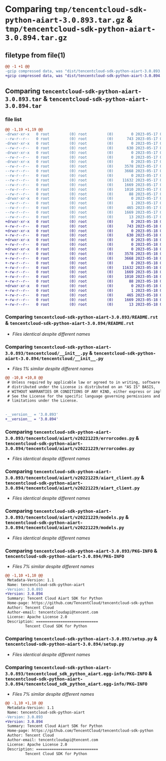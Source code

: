 # Comparing `tmp/tencentcloud-sdk-python-aiart-3.0.893.tar.gz` & `tmp/tencentcloud-sdk-python-aiart-3.0.894.tar.gz`

## filetype from file(1)

```diff
@@ -1 +1 @@
-gzip compressed data, was "dist/tencentcloud-sdk-python-aiart-3.0.893.tar", last modified: Wed May 17 03:21:38 2023, max compression
+gzip compressed data, was "dist/tencentcloud-sdk-python-aiart-3.0.894.tar", last modified: Thu May 18 00:14:46 2023, max compression
```

## Comparing `tencentcloud-sdk-python-aiart-3.0.893.tar` & `tencentcloud-sdk-python-aiart-3.0.894.tar`

### file list

```diff
@@ -1,19 +1,19 @@
-drwxr-xr-x   0 root         (0) root         (0)        0 2023-05-17 03:21:38.000000 tencentcloud-sdk-python-aiart-3.0.893/
--rw-r--r--   0 root         (0) root         (0)      743 2023-05-17 03:21:38.000000 tencentcloud-sdk-python-aiart-3.0.893/README.rst
-drwxr-xr-x   0 root         (0) root         (0)        0 2023-05-17 03:21:38.000000 tencentcloud-sdk-python-aiart-3.0.893/tencentcloud/
--rw-r--r--   0 root         (0) root         (0)      630 2023-05-17 03:21:38.000000 tencentcloud-sdk-python-aiart-3.0.893/tencentcloud/__init__.py
-drwxr-xr-x   0 root         (0) root         (0)        0 2023-05-17 03:21:38.000000 tencentcloud-sdk-python-aiart-3.0.893/tencentcloud/aiart/
--rw-r--r--   0 root         (0) root         (0)        0 2023-05-17 03:21:38.000000 tencentcloud-sdk-python-aiart-3.0.893/tencentcloud/aiart/__init__.py
-drwxr-xr-x   0 root         (0) root         (0)        0 2023-05-17 03:21:38.000000 tencentcloud-sdk-python-aiart-3.0.893/tencentcloud/aiart/v20221229/
--rw-r--r--   0 root         (0) root         (0)     3578 2023-05-17 03:21:38.000000 tencentcloud-sdk-python-aiart-3.0.893/tencentcloud/aiart/v20221229/errorcodes.py
--rw-r--r--   0 root         (0) root         (0)     3668 2023-05-17 03:21:38.000000 tencentcloud-sdk-python-aiart-3.0.893/tencentcloud/aiart/v20221229/aiart_client.py
--rw-r--r--   0 root         (0) root         (0)        0 2023-05-17 03:21:38.000000 tencentcloud-sdk-python-aiart-3.0.893/tencentcloud/aiart/v20221229/__init__.py
--rw-r--r--   0 root         (0) root         (0)    11632 2023-05-17 03:21:38.000000 tencentcloud-sdk-python-aiart-3.0.893/tencentcloud/aiart/v20221229/models.py
--rw-r--r--   0 root         (0) root         (0)     1669 2023-05-17 03:21:38.000000 tencentcloud-sdk-python-aiart-3.0.893/PKG-INFO
--rw-r--r--   0 root         (0) root         (0)     1010 2023-05-17 03:21:38.000000 tencentcloud-sdk-python-aiart-3.0.893/setup.py
--rw-r--r--   0 root         (0) root         (0)       88 2023-05-17 03:21:38.000000 tencentcloud-sdk-python-aiart-3.0.893/setup.cfg
-drwxr-xr-x   0 root         (0) root         (0)        0 2023-05-17 03:21:38.000000 tencentcloud-sdk-python-aiart-3.0.893/tencentcloud_sdk_python_aiart.egg-info/
--rw-r--r--   0 root         (0) root         (0)        1 2023-05-17 03:21:38.000000 tencentcloud-sdk-python-aiart-3.0.893/tencentcloud_sdk_python_aiart.egg-info/dependency_links.txt
--rw-r--r--   0 root         (0) root         (0)      465 2023-05-17 03:21:38.000000 tencentcloud-sdk-python-aiart-3.0.893/tencentcloud_sdk_python_aiart.egg-info/SOURCES.txt
--rw-r--r--   0 root         (0) root         (0)     1669 2023-05-17 03:21:38.000000 tencentcloud-sdk-python-aiart-3.0.893/tencentcloud_sdk_python_aiart.egg-info/PKG-INFO
--rw-r--r--   0 root         (0) root         (0)       13 2023-05-17 03:21:38.000000 tencentcloud-sdk-python-aiart-3.0.893/tencentcloud_sdk_python_aiart.egg-info/top_level.txt
+drwxr-xr-x   0 root         (0) root         (0)        0 2023-05-18 00:14:46.000000 tencentcloud-sdk-python-aiart-3.0.894/
+-rw-r--r--   0 root         (0) root         (0)      743 2023-05-18 00:14:46.000000 tencentcloud-sdk-python-aiart-3.0.894/README.rst
+drwxr-xr-x   0 root         (0) root         (0)        0 2023-05-18 00:14:46.000000 tencentcloud-sdk-python-aiart-3.0.894/tencentcloud/
+-rw-r--r--   0 root         (0) root         (0)      630 2023-05-18 00:14:46.000000 tencentcloud-sdk-python-aiart-3.0.894/tencentcloud/__init__.py
+drwxr-xr-x   0 root         (0) root         (0)        0 2023-05-18 00:14:46.000000 tencentcloud-sdk-python-aiart-3.0.894/tencentcloud/aiart/
+-rw-r--r--   0 root         (0) root         (0)        0 2023-05-18 00:14:46.000000 tencentcloud-sdk-python-aiart-3.0.894/tencentcloud/aiart/__init__.py
+drwxr-xr-x   0 root         (0) root         (0)        0 2023-05-18 00:14:46.000000 tencentcloud-sdk-python-aiart-3.0.894/tencentcloud/aiart/v20221229/
+-rw-r--r--   0 root         (0) root         (0)     3578 2023-05-18 00:14:46.000000 tencentcloud-sdk-python-aiart-3.0.894/tencentcloud/aiart/v20221229/errorcodes.py
+-rw-r--r--   0 root         (0) root         (0)     3668 2023-05-18 00:14:46.000000 tencentcloud-sdk-python-aiart-3.0.894/tencentcloud/aiart/v20221229/aiart_client.py
+-rw-r--r--   0 root         (0) root         (0)        0 2023-05-18 00:14:46.000000 tencentcloud-sdk-python-aiart-3.0.894/tencentcloud/aiart/v20221229/__init__.py
+-rw-r--r--   0 root         (0) root         (0)    11632 2023-05-18 00:14:46.000000 tencentcloud-sdk-python-aiart-3.0.894/tencentcloud/aiart/v20221229/models.py
+-rw-r--r--   0 root         (0) root         (0)     1669 2023-05-18 00:14:46.000000 tencentcloud-sdk-python-aiart-3.0.894/PKG-INFO
+-rw-r--r--   0 root         (0) root         (0)     1010 2023-05-18 00:14:46.000000 tencentcloud-sdk-python-aiart-3.0.894/setup.py
+-rw-r--r--   0 root         (0) root         (0)       88 2023-05-18 00:14:46.000000 tencentcloud-sdk-python-aiart-3.0.894/setup.cfg
+drwxr-xr-x   0 root         (0) root         (0)        0 2023-05-18 00:14:46.000000 tencentcloud-sdk-python-aiart-3.0.894/tencentcloud_sdk_python_aiart.egg-info/
+-rw-r--r--   0 root         (0) root         (0)        1 2023-05-18 00:14:46.000000 tencentcloud-sdk-python-aiart-3.0.894/tencentcloud_sdk_python_aiart.egg-info/dependency_links.txt
+-rw-r--r--   0 root         (0) root         (0)      465 2023-05-18 00:14:46.000000 tencentcloud-sdk-python-aiart-3.0.894/tencentcloud_sdk_python_aiart.egg-info/SOURCES.txt
+-rw-r--r--   0 root         (0) root         (0)     1669 2023-05-18 00:14:46.000000 tencentcloud-sdk-python-aiart-3.0.894/tencentcloud_sdk_python_aiart.egg-info/PKG-INFO
+-rw-r--r--   0 root         (0) root         (0)       13 2023-05-18 00:14:46.000000 tencentcloud-sdk-python-aiart-3.0.894/tencentcloud_sdk_python_aiart.egg-info/top_level.txt
```

### Comparing `tencentcloud-sdk-python-aiart-3.0.893/README.rst` & `tencentcloud-sdk-python-aiart-3.0.894/README.rst`

 * *Files identical despite different names*

### Comparing `tencentcloud-sdk-python-aiart-3.0.893/tencentcloud/__init__.py` & `tencentcloud-sdk-python-aiart-3.0.894/tencentcloud/__init__.py`

 * *Files 1% similar despite different names*

```diff
@@ -10,8 +10,8 @@
 # Unless required by applicable law or agreed to in writing, software
 # distributed under the License is distributed on an "AS IS" BASIS,
 # WITHOUT WARRANTIES OR CONDITIONS OF ANY KIND, either express or implied.
 # See the License for the specific language governing permissions and
 # limitations under the License.
 
 
-__version__ = '3.0.893'
+__version__ = '3.0.894'
```

### Comparing `tencentcloud-sdk-python-aiart-3.0.893/tencentcloud/aiart/v20221229/errorcodes.py` & `tencentcloud-sdk-python-aiart-3.0.894/tencentcloud/aiart/v20221229/errorcodes.py`

 * *Files identical despite different names*

### Comparing `tencentcloud-sdk-python-aiart-3.0.893/tencentcloud/aiart/v20221229/aiart_client.py` & `tencentcloud-sdk-python-aiart-3.0.894/tencentcloud/aiart/v20221229/aiart_client.py`

 * *Files identical despite different names*

### Comparing `tencentcloud-sdk-python-aiart-3.0.893/tencentcloud/aiart/v20221229/models.py` & `tencentcloud-sdk-python-aiart-3.0.894/tencentcloud/aiart/v20221229/models.py`

 * *Files identical despite different names*

### Comparing `tencentcloud-sdk-python-aiart-3.0.893/PKG-INFO` & `tencentcloud-sdk-python-aiart-3.0.894/PKG-INFO`

 * *Files 7% similar despite different names*

```diff
@@ -1,10 +1,10 @@
 Metadata-Version: 1.1
 Name: tencentcloud-sdk-python-aiart
-Version: 3.0.893
+Version: 3.0.894
 Summary: Tencent Cloud Aiart SDK for Python
 Home-page: https://github.com/TencentCloud/tencentcloud-sdk-python
 Author: Tencent Cloud
 Author-email: tencentcloudapi@tencent.com
 License: Apache License 2.0
 Description: ============================
         Tencent Cloud SDK for Python
```

### Comparing `tencentcloud-sdk-python-aiart-3.0.893/setup.py` & `tencentcloud-sdk-python-aiart-3.0.894/setup.py`

 * *Files identical despite different names*

### Comparing `tencentcloud-sdk-python-aiart-3.0.893/tencentcloud_sdk_python_aiart.egg-info/PKG-INFO` & `tencentcloud-sdk-python-aiart-3.0.894/tencentcloud_sdk_python_aiart.egg-info/PKG-INFO`

 * *Files 7% similar despite different names*

```diff
@@ -1,10 +1,10 @@
 Metadata-Version: 1.1
 Name: tencentcloud-sdk-python-aiart
-Version: 3.0.893
+Version: 3.0.894
 Summary: Tencent Cloud Aiart SDK for Python
 Home-page: https://github.com/TencentCloud/tencentcloud-sdk-python
 Author: Tencent Cloud
 Author-email: tencentcloudapi@tencent.com
 License: Apache License 2.0
 Description: ============================
         Tencent Cloud SDK for Python
```

